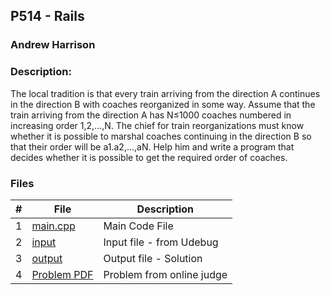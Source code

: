 ## P514 - Rails
### Andrew Harrison

### Description:
The local tradition is that every train arriving from the direction A continues in the direction B with
coaches reorganized in some way. Assume that the train arriving from the direction A has N≤1000
coaches numbered in increasing order 1,2,...,N. The chief for train reorganizations must know whether
it is possible to marshal coaches continuing in the direction B so that their order will be a1.a2,...,aN.
Help him and write a program that decides whether it is possible to get the required order of coaches.

### Files

|   #   | File                       | Description                                                |
| :---: | -------------------------- | ---------------------------------------------------------- |
|   1   | [main.cpp](./Main.cpp)     | Main Code File                                             |
|   2   | [input](./input.txt)       | Input file - from Udebug                                   |
|   3   | [output](./output.txt)     | Output file - Solution                                     |
|   4   | [Problem PDF](./.pdf) | Problem from online judge                                  |
